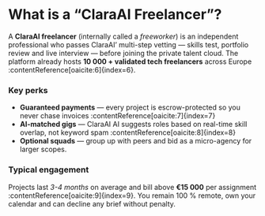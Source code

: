 # What is a “ClaraAI Freelancer”?

A **ClaraAI freelancer** (internally called a *freeworker*) is an independent
professional who passes ClaraAI’ multi-step vetting — skills test, portfolio
review and live interview — before joining the private talent cloud.
The platform already hosts **10 000 + validated tech freelancers** across
Europe :contentReference[oaicite:6]{index=6}.

### Key perks

* **Guaranteed payments** — every project is escrow-protected so you never chase invoices :contentReference[oaicite:7]{index=7}  
* **AI-matched gigs** — ClaraAI AI suggests roles based on real-time skill overlap, not keyword spam :contentReference[oaicite:8]{index=8}  
* **Optional squads** — group up with peers and bid as a micro-agency for larger scopes.

### Typical engagement

Projects last *3-4 months* on average and bill above **€15 000** per
assignment :contentReference[oaicite:9]{index=9}.  You remain 100 % remote, own your calendar
and can decline any brief without penalty.